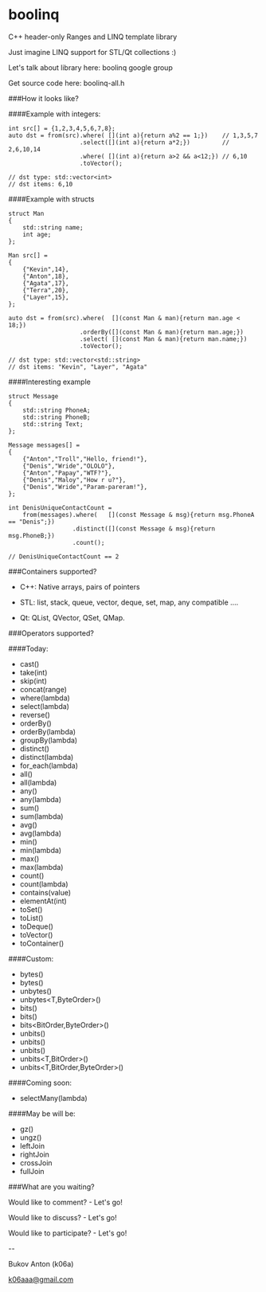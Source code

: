 boolinq
=======

C++ header-only Ranges and LINQ template library

Just imagine LINQ support for STL/Qt collections :)

Let's talk about library here: boolinq google group

Get source code here: boolinq-all.h

###How it looks like?

####Example with integers:

```
int src[] = {1,2,3,4,5,6,7,8};
auto dst = from(src).where( [](int a){return a%2 == 1;})    // 1,3,5,7
                    .select([](int a){return a*2;})         // 2,6,10,14
                    .where( [](int a){return a>2 && a<12;}) // 6,10
                    .toVector();

// dst type: std::vector<int>
// dst items: 6,10
```

####Example with structs

```
struct Man
{
    std::string name;
    int age;
};

Man src[] =
{
    {"Kevin",14},
    {"Anton",18},
    {"Agata",17},
    {"Terra",20},
    {"Layer",15},
};

auto dst = from(src).where(  [](const Man & man){return man.age < 18;})
                    .orderBy([](const Man & man){return man.age;})
                    .select( [](const Man & man){return man.name;})
                    .toVector();

// dst type: std::vector<std::string>
// dst items: "Kevin", "Layer", "Agata"
```

####Interesting example

```
struct Message
{
    std::string PhoneA;
    std::string PhoneB;
    std::string Text;
};

Message messages[] =
{
    {"Anton","Troll","Hello, friend!"},
    {"Denis","Wride","OLOLO"},
    {"Anton","Papay","WTF?"},
    {"Denis","Maloy","How r u?"},
    {"Denis","Wride","Param-pareram!"},
};

int DenisUniqueContactCount =
    from(messages).where(   [](const Message & msg){return msg.PhoneA == "Denis";})
                  .distinct([](const Message & msg){return msg.PhoneB;})
                  .count();

// DenisUniqueContactCount == 2    
```

###Containers supported?

- C++: Native arrays, pairs of pointers

- STL: list, stack, queue, vector, deque, set, map, any compatible ....

- Qt: QList, QVector, QSet, QMap.

###Operators supported?

####Today:

- cast<T>()
- take(int)
- skip(int)
- concat(range)
- where(lambda)
- select(lambda)
- reverse()
- orderBy()
- orderBy(lambda)
- groupBy(lambda)
- distinct()
- distinct(lambda)
- for_each(lambda)
- all()
- all(lambda)
- any()
- any(lambda)
- sum()
- sum(lambda)
- avg()
- avg(lambda)
- min()
- min(lambda)
- max()
- max(lambda)
- count()
- count(lambda)
- contains(value)
- elementAt(int)
- toSet()
- toList()
- toDeque()
- toVector()
- toContainer<T>()

####Custom:

- bytes()
- bytes<ByteOrder>()
- unbytes<T>()
- unbytes<T,ByteOrder>()
- bits()
- bits<BitOrder>()
- bits<BitOrder,ByteOrder>()
- unbits()
- unbits<BitOrder>()
- unbits<T>()
- unbits<T,BitOrder>()
- unbits<T,BitOrder,ByteOrder>()

####Coming soon:

- selectMany(lambda)

####May be will be:

- gz()
- ungz()
- leftJoin
- rightJoin
- crossJoin
- fullJoin

###What are you waiting?

Would like to comment? - Let's go!

Would like to discuss? - Let's go!

Would like to participate? - Let's go!

--

Bukov Anton (k06a)

k06aaa@gmail.com
